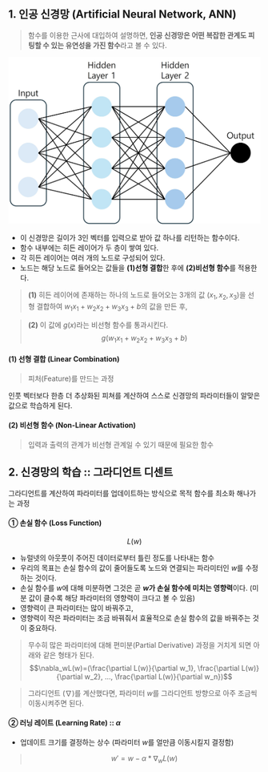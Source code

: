 ## 1. 인공 신경망 (Artificial Neural Network, ANN)
> 함수를 이용한 근사에 대입하여 설명하면,
**인공 신경망은 어떤 복잡한 관계도 피팅할 수 있는 유연성을 가진 함수**라고 볼 수 있다.

![alt text](그림1.jpg)
- 이 신경망은 길이가 3인 벡터를 입력으로 받아 값 하나를 리턴하는 함수이다.
- 함수 내부에는 히든 레이어가 두 층이 쌓여 있다.
- 각 히든 레이어는 여러 개의 노드로 구성되어 있다.
- 노드는 해당 노드로 들어오는 값들을 **(1)선형 결합**한 후에 **(2)비선형 함수**를 적용한다.

>**(1)** 히든 레이어에 존재하는 하나의 노드로 들어오는 3개의 값 $(x_1, x_2, x_3)$을 선형 결합하여 $w_1x_1+w_2x_2+w_3x_3+b$의 값을 만든 후,

>**(2)** 이 값에 $g(x)$라는 비선형 함수를 통과시킨다.$$g(w_1x_1+w_2x_2+w_3x_3+b)$$

#### (1) 선형 결합 (Linear Combination)
> 피처(Feature)를 만드는 과정

인풋 벡터보다 한층 더 추상화된 피쳐를 계산하여 스스로 신경망의 파라미터들이 알맞은 값으로 학습하게 된다.

#### (2) 비선형 함수 (Non-Linear Activation)
> 입력과 출력의 관계가 비선형 관계일 수 있기 때문에 필요한 함수

## 2. 신경망의 학습 :: 그라디언트 디센트

그라디언트를 계산하여 파라미터를 업데이트하는 방식으로 목적 함수를 최소화 해나가는 과정

#### ① 손실 함수 (Loss Function)
$$L(w)$$
- 뉴럴넷의 아웃풋이 주어진 데이터로부터 틀린 정도를 나타내는 함수
- 우리의 목표는 손실 함수의 값이 줄어들도록 노드와 연결되는 파라미터인 $w$를 수정하는 것이다.
- 손실 함수를 $w$에 대해 미분하면 그것은 곧 **$w$가 손실 함수에 미치는 영향력**이다. (미분 값이 클수록 해당 파라미터의 영향력이 크다고 볼 수 있음)
- 영향력이 큰 파라미터는 많이 바꿔주고,
- 영향력이 작은 파라미터는 조금 바꿔줘서 효율적으로 손실 함수의 값을 바꿔주는 것이 중요하다.

> 무수히 많은 파라미터에 대해 편미분(Partial Derivative) 과정을 거치게 되면 아래와 같은 형태가 된다.  $$\nabla_wL(w)=(\frac{\partial L(w)}{\partial w_1}, \frac{\partial L(w)}{\partial w_2}, ..., \frac{\partial L(w)}{\partial w_n})$$

> 그라디언트 $(\nabla)$를 계산했다면, 파라미터 $w$를 그라디언트 방향으로 아주 조금씩 이동시켜주면 된다.

#### ② 러닝 레이트 (Learning Rate) :: $\alpha$
- 업데이트 크기를 결정하는 상수 (파라미터 $w$를 얼만큼 이동시킬지 결정함) 
> $$w'=w-\alpha*\nabla_w L(w)$$
